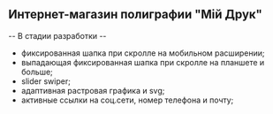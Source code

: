 ## Интернет-магазин полиграфии "Мiй Друк"

-- В стадии разработки --

- фиксированная шапка при скролле на мобильном расширении;
- выпадающая фиксированная шапка при скролле на планшете и больше;
- slider swiper;
- адаптивная растровая графика и svg;
- активные ссылки на соц.сети, номер телефона и почту;
